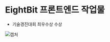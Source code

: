 # EightBit 프론트엔드 작업물
- 기술경진대회 최우수상 수상

![캡처](https://github.com/LANTOBOY/EightBitFrontend/assets/114972796/0e6914f8-bebf-450f-a9a8-fcdd82c55bd1)
